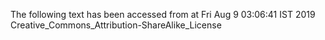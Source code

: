 The following text has been accessed from at Fri Aug 9 03:06:41 IST 2019
Creative_Commons_Attribution-ShareAlike_License
